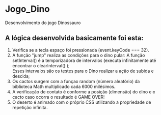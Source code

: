 # Jogo_Dino
Desenvolvimento do jogo Dinossauro
 ## A lógica desenvolvida basicamente foi esta:

 1. Verifica se a tecla espaço foi pressionada (event.keyCode === 32).
 2. A função "jump" realiza as condições para o dino pular:
    A função setInterval() é a temporizadora de intervalos (executa infinitamente até encontrar o clearInterval() );     
    Esses intervalos são os testes para o Dino realizar a ação de subida e descida;
 3. Os cactos surgem com a funçao random (número aleatório) da biblioteca Math multiplicado cada 6000 milésimos.
 4. A verificação de contato é conforme a posição (dimensão) do dino e o cacto caso ocorra o resultado é GAME OVER!
 5. O deserto é animado com o próprio CSS utilizando a propriedade de repetição infinita.
